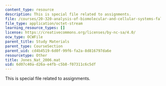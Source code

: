 ```yaml
---
content_type: resource
description: This is special file related to assignments.
file: /courses/20-320-analysis-of-biomolecular-and-cellular-systems-fall-2012/6d07c40ad26ae4fbc5b8f07311c6c5df_Jones_Nat_2006.mat
file_type: application/octet-stream
learning_resource_types: []
license: https://creativecommons.org/licenses/by-nc-sa/4.0/
ocw_type: OCWFile
parent_title: Study Materials
parent_type: CourseSection
parent_uid: cd4b4519-6d0f-99f6-fa2a-8d816797da6e
resourcetype: Other
title: Jones_Nat_2006.mat
uid: 6d07c40a-d26a-e4fb-c5b8-f07311c6c5df
---
```

This is special file related to assignments.